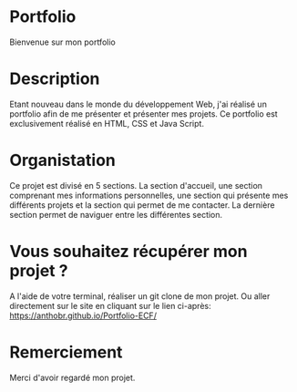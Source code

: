 # Portfolio
Bienvenue sur mon portfolio

# Description
Etant nouveau dans le monde du développement Web, j'ai réalisé un portfolio afin de me présenter et présenter mes projets. Ce portfolio est exclusivement réalisé en HTML, CSS et Java Script.

# Organistation
Ce projet est divisé en 5 sections. La section d'accueil, une section comprenant mes informations personnelles, une section qui présente mes différents projets et la section qui permet de me contacter. La dernière section permet de naviguer entre les différentes section.

# Vous souhaitez récupérer mon projet ?
A l'aide de votre terminal, réaliser un git clone de mon projet.
Ou aller directement sur le site en cliquant sur le lien ci-après: https://anthobr.github.io/Portfolio-ECF/ 


# Remerciement 
Merci d'avoir regardé mon projet.